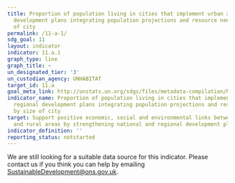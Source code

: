 ```yaml
---
title: Proportion of population living in cities that implement urban and regional
  development plans integrating population projections and resource needs, by size
  of city
permalink: /11-a-1/
sdg_goal: 11
layout: indicator
indicator: 11.a.1
graph_type: line
graph_title: ~
un_designated_tier: '3'
un_custodian_agency: UNHABITAT
target_id: 11.a
goal_meta_link: http://unstats.un.org/sdgs/files/metadata-compilation/Metadata-Goal-11.pdf
indicator_name: Proportion of population living in cities that implement urban and
  regional development plans integrating population projections and resource needs,
  by size of city
target: Support positive economic, social and environmental links between urban, peri-urban
  and rural areas by strengthening national and regional development planning.
indicator_definition: ''
reporting_status: notstarted
---
```


We are still looking for a suitable data source for this indicator. Please contact us if you think you can help by emailing <a href="mailto:SustainableDevelopment@ons.gov.uk">SustainableDevelopment@ons.gov.uk</a>.


